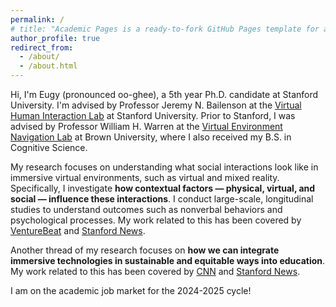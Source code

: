 ```yaml
---
permalink: /
# title: "Academic Pages is a ready-to-fork GitHub Pages template for academic personal websites"
author_profile: true
redirect_from: 
  - /about/
  - /about.html
---
```


Hi, I'm Eugy (pronounced oo-ghee), a 5th year Ph.D. candidate at Stanford University. I'm advised by Professor Jeremy N. Bailenson at the [Virtual Human Interaction Lab](https://vhil.stanford.edu/) at Stanford University. Prior to Stanford, I was advised by Professor William H. Warren at the [Virtual Environment Navigation Lab](https://sites.brown.edu/venlab/about/) at Brown University, where I also received my B.S. in Cognitive Science. 

My research focuses on understanding what social interactions look like in immersive virtual environments, such as virtual and mixed reality. Specifically, I investigate __how contextual factors — physical, virtual, and social — influence these interactions__. I conduct large-scale, longitudinal studies to understand outcomes such as nonverbal behaviors and psychological processes. My work related to this has been covered by [VentureBeat](https://venturebeat.com/games/vr-study-shows-virtual-avatars-and-environments-can-affect-your-mood/) and [Stanford News](https://news.stanford.edu/2022/12/14/vr-real-impact-study-finds/#).

Another thread of my research focuses on __how we can integrate immersive technologies in sustainable and equitable ways into education__. My work related to this has been covered by [CNN](https://www.cnn.com/2022/01/27/tech/vr-classes/index.html) and [Stanford News](https://news.stanford.edu/stories/2021/11/new-class-among-first-taught-entirely-virtual-reality). 


I am on the academic job market for the 2024-2025 cycle!